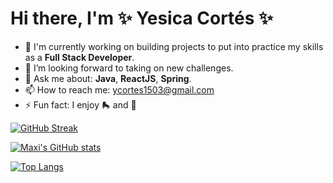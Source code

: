 # Hi there, I'm ✨ Yesica Cortés ✨

- 🔭 I'm currently working on building projects to put into practice my skills as a <b>Full Stack Developer</b>.
- 💪 I’m looking forward to taking on new challenges.
- 💬 Ask me about: <b>Java</b>, <b>ReactJS</b>, <b>Spring</b>.
- 📫 How to reach me: [ycortes1503@gmail.com](mailto:ycortes1503@gmail.com)
- ⚡ Fun fact: I enjoy 🛼 and 📖

[![GitHub Streak](http://github-readme-streak-stats.herokuapp.com?user=ycortes1503&theme=tokyonight&hide_border=true&date_format=M%20j%5B%2C%20Y%5D)](https://git.io/streak-stats)

[![Maxi's GitHub stats](https://github-readme-stats.vercel.app/api?username=ycortes1503&hide=issues,prs&count_private=true&show_icons=true&theme=tokyonight&hide_border=true)](https://github.com/maxiovelar/github-readme-stats)

[![Top Langs](https://github-readme-stats.vercel.app/api/top-langs/?username=ycortes1503&layout=compact&theme=tokyonight&hide_border=true)](https://github.com/maxiovelar/github-readme-stats)
